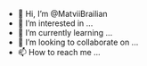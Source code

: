 - 👋 Hi, I’m @MatviiBrailian
- 👀 I’m interested in ...
- 🌱 I’m currently learning ...
- 💞️ I’m looking to collaborate on ...
- 📫 How to reach me ...

<!---
MatviiBrailian/MatviiBrailian is a ✨ special ✨ repository because its `README.md` (this file) appears on your GitHub profile.
You can click the Preview link to take a look at your changes.
--->
